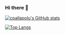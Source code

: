 ### Hi there 👋
<!-- ![Profile View Counter](https://komarev.com/ghpvc/?username=cpallapolu) -->

[![cpallapolu's GitHub stats](https://github-readme-stats.vercel.app/api?username=cpallapolu&count_private=true&show_icons=true)](https://github.com/cpallapolu)

[![Top Langs](https://github-readme-stats.vercel.app/api/top-langs/?username=cpallapolu&layout=compact&langs_count=10&count_private=true)](https://github.com/cpallapolu)
  
<!--
**cpallapolu/cpallapolu** is a ✨ _special_ ✨ repository because its `README.md` (this file) appears on your GitHub profile.

Here are some ideas to get you started:

- 🔭 I’m currently working on ...
- 🌱 I’m currently learning ...
- 👯 I’m looking to collaborate on ...
- 🤔 I’m looking for help with ...
- 💬 Ask me about ...
- 📫 How to reach me: ...
- 😄 Pronouns: ...
- ⚡ Fun fact: ...
-->

